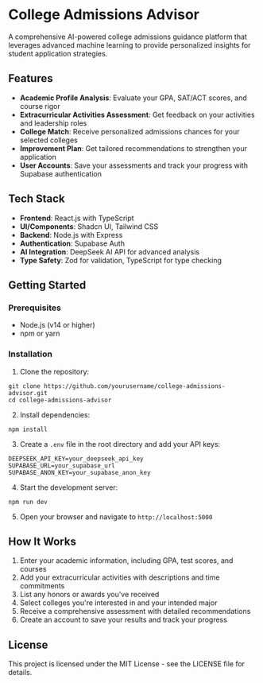 # College Admissions Advisor

A comprehensive AI-powered college admissions guidance platform that leverages advanced machine learning to provide personalized insights for student application strategies.

## Features

- **Academic Profile Analysis**: Evaluate your GPA, SAT/ACT scores, and course rigor
- **Extracurricular Activities Assessment**: Get feedback on your activities and leadership roles
- **College Match**: Receive personalized admissions chances for your selected colleges
- **Improvement Plan**: Get tailored recommendations to strengthen your application
- **User Accounts**: Save your assessments and track your progress with Supabase authentication

## Tech Stack

- **Frontend**: React.js with TypeScript
- **UI/Components**: Shadcn UI, Tailwind CSS
- **Backend**: Node.js with Express
- **Authentication**: Supabase Auth
- **AI Integration**: DeepSeek AI API for advanced analysis
- **Type Safety**: Zod for validation, TypeScript for type checking

## Getting Started

### Prerequisites

- Node.js (v14 or higher)
- npm or yarn

### Installation

1. Clone the repository:
```
git clone https://github.com/yourusername/college-admissions-advisor.git
cd college-admissions-advisor
```

2. Install dependencies:
```
npm install
```

3. Create a `.env` file in the root directory and add your API keys:
```
DEEPSEEK_API_KEY=your_deepseek_api_key
SUPABASE_URL=your_supabase_url
SUPABASE_ANON_KEY=your_supabase_anon_key
```

4. Start the development server:
```
npm run dev
```

5. Open your browser and navigate to `http://localhost:5000`

## How It Works

1. Enter your academic information, including GPA, test scores, and courses
2. Add your extracurricular activities with descriptions and time commitments
3. List any honors or awards you've received
4. Select colleges you're interested in and your intended major
5. Receive a comprehensive assessment with detailed recommendations
6. Create an account to save your results and track your progress

## License

This project is licensed under the MIT License - see the LICENSE file for details.